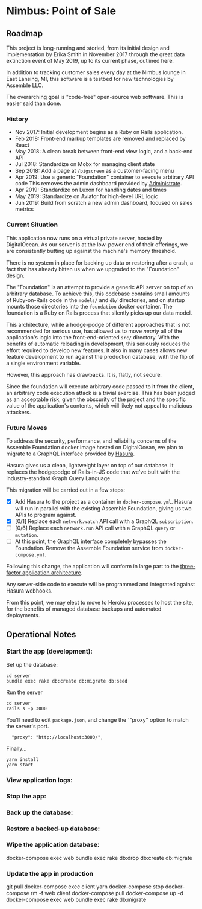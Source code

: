 # Nimbus: Point of Sale

## Roadmap

This project is long-running and storied,
from its initial design and implementation by Erika Smith in November 2017
through the great data extinction event of May 2019,
up to its current phase, outlined here.

In addition to tracking customer sales
every day at the Nimbus lounge in East Lansing, MI,
this software is a testbed for new technologies by Assemble LLC.

The overarching goal is "code-free" open-source web software.
This is easier said than done.

### History

* Nov 2017: Initial development begins as a Ruby on Rails application.
* Feb 2018: Front-end markup templates are removed and replaced by React
* May 2018: A clean break between front-end view logic, and a back-end API
* Jul 2018: Standardize on Mobx for managing client state
* Sep 2018: Add a page at `/bigscreen` as a customer-facing menu
* Apr 2019: Use a generic "Foundation" container to execute arbitrary API code
            This removes the admin dashboard provided by [Administrate].
* Apr 2019: Standardize on Luxon for handling dates and times
* May 2019: Standardize on Aviator for high-level URL logic
* Jun 2019: Build from scratch a new admin dashboard, focused on sales metrics

[Administrate]: https://administrate-prototype.herokuapp.com

### Current Situation

This application now runs on a virtual private server, hosted by DigitalOcean.
As our server is at the low-power end of their offerings,
we are consistently butting up against the machine's memory threshold.

There is no system in place for backing up data or restoring after a crash,
a fact that has already bitten us when we upgraded to the "Foundation" design.

The "Foundation" is an attempt to provide a generic API server
on top of an arbitrary database.
To achieve this, this codebase contains small amounts of Ruby-on-Rails code
in the `models/` and `db/` directories,
and on startup mounts those directories into the `foundation` docker container.
The foundation is a Ruby on Rails process that silently picks up our data model.

This architecture, while a hodge-podge of different approaches
that is not recommended for serious use,
has allowed us to move *nearly* all of the application's logic
into the front-end-oriented `src/` directory.
With the benefits of automatic reloading in development,
this seriously reduces the effort required to develop new features.
It also in many cases allows new feature development
to run against the production database,
with the flip of a single environment variable.

However, this approach has drawbacks.
It is, flatly, not secure.

Since the foundation will execute arbitrary code passed to it from the client,
an arbitrary code execution attack is a trivial exercise.
This has been judged as an acceptable risk, given the obscurity of the project
and the specific value of the application's contents,
which will likely not appeal to malicious attackers.

### Future Moves

To address the security, performance, and reliability concerns
of the Assemble Foundation docker image hosted on DigitalOcean,
we plan to migrate to a GraphQL interface provided by [Hasura].

Hasura gives us a clean, lightweight layer on top of our database.
It replaces the hodgepodge of Rails-in-JS code that we've built
with the industry-standard Graph Query Language.

This migration will be carried out in a few steps:

* [x] Add Hasura to the project as a container in `docker-compose.yml`.
      Hasura will run in parallel with the existing Assemble Foundation,
      giving us two APIs to program against.
* [x] [0/1] Replace each `network.watch` API call with a GraphQL `subscription`.
* [ ] [0/6] Replace each `network.run` API call
            with a GraphQL `query` or `mutation`.
* [ ] At this point, the GraphQL interface completely bypasses the Foundation.
      Remove the Assemble Foundation service from `docker-compose.yml`.

Following this change, the application will conform in large part to the
[three-factor application architecture].

Any server-side code to execute will be programmed and integrated
against Hasura webhooks.

From this point, we may elect to move to Heroku processes to host the site,
for the benefits of managed database backups and automated deployments.

[Hasura]: https://hasura.io/
[three-factor application architecture]: https://3factor.app

## Operational Notes

### Start the app (development):

Set up the database:

```shell
cd server
bundle exec rake db:create db:migrate db:seed
```

Run the server
```shell
cd server
rails s -p 3000
```

You'll need to edit `package.json`,
and change the `"proxy" option to match the server's port.

```
  "proxy": "http://localhost:3000/",
```

Finally...

```shell
yarn install
yarn start
```

### View application logs:
### Stop the app:
### Back up the database:
### Restore a backed-up database:

### Wipe the application database:

docker-compose exec web bundle exec rake db:drop db:create db:migrate

### Update the app in production

git pull
docker-compose exec client yarn
docker-compose stop
docker-compose rm -f web client
docker-compose pull
docker-compose up -d
docker-compose exec web bundle exec rake db:migrate
